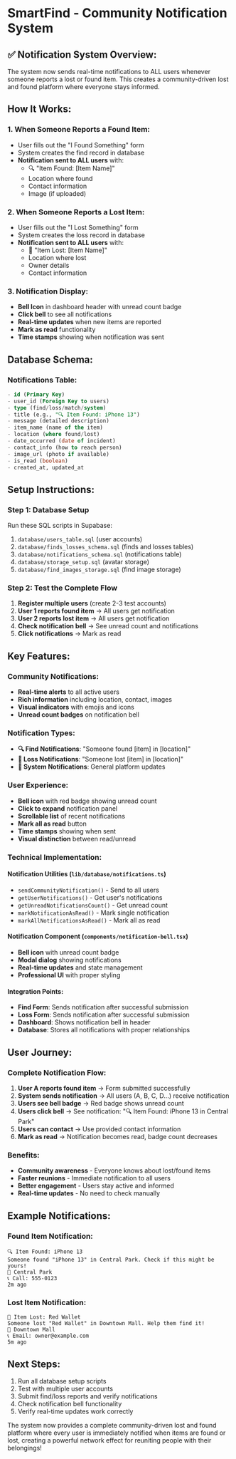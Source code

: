 # SmartFind - Community Notification System

## ✅ **Notification System Overview:**

The system now sends real-time notifications to ALL users whenever someone reports a lost or found item. This creates a community-driven lost and found platform where everyone stays informed.

## **How It Works:**

### **1. When Someone Reports a Found Item:**
- User fills out the "I Found Something" form
- System creates the find record in database
- **Notification sent to ALL users** with:
  - 🔍 "Item Found: [Item Name]"
  - Location where found
  - Contact information
  - Image (if uploaded)

### **2. When Someone Reports a Lost Item:**
- User fills out the "I Lost Something" form
- System creates the loss record in database
- **Notification sent to ALL users** with:
  - 📱 "Item Lost: [Item Name]"
  - Location where lost
  - Owner details
  - Contact information

### **3. Notification Display:**
- **Bell Icon** in dashboard header with unread count badge
- **Click bell** to see all notifications
- **Real-time updates** when new items are reported
- **Mark as read** functionality
- **Time stamps** showing when notification was sent

## **Database Schema:**

### **Notifications Table:**
```sql
- id (Primary Key)
- user_id (Foreign Key to users)
- type (find/loss/match/system)
- title (e.g., "🔍 Item Found: iPhone 13")
- message (detailed description)
- item_name (name of the item)
- location (where found/lost)
- date_occurred (date of incident)
- contact_info (how to reach person)
- image_url (photo if available)
- is_read (boolean)
- created_at, updated_at
```

## **Setup Instructions:**

### **Step 1: Database Setup**
Run these SQL scripts in Supabase:
1. `database/users_table.sql` (user accounts)
2. `database/finds_losses_schema.sql` (finds and losses tables)
3. `database/notifications_schema.sql` (notifications table)
4. `database/storage_setup.sql` (avatar storage)
5. `database/find_images_storage.sql` (find image storage)

### **Step 2: Test the Complete Flow**
1. **Register multiple users** (create 2-3 test accounts)
2. **User 1 reports found item** → All users get notification
3. **User 2 reports lost item** → All users get notification
4. **Check notification bell** → See unread count and notifications
5. **Click notifications** → Mark as read

## **Key Features:**

### **Community Notifications:**
- **Real-time alerts** to all active users
- **Rich information** including location, contact, images
- **Visual indicators** with emojis and icons
- **Unread count badges** on notification bell

### **Notification Types:**
- **🔍 Find Notifications**: "Someone found [item] in [location]"
- **📱 Loss Notifications**: "Someone lost [item] in [location]"
- **🔔 System Notifications**: General platform updates

### **User Experience:**
- **Bell icon** with red badge showing unread count
- **Click to expand** notification panel
- **Scrollable list** of recent notifications
- **Mark all as read** button
- **Time stamps** showing when sent
- **Visual distinction** between read/unread

### **Technical Implementation:**

#### **Notification Utilities** (`lib/database/notifications.ts`)
- `sendCommunityNotification()` - Send to all users
- `getUserNotifications()` - Get user's notifications
- `getUnreadNotificationsCount()` - Get unread count
- `markNotificationAsRead()` - Mark single notification
- `markAllNotificationsAsRead()` - Mark all as read

#### **Notification Component** (`components/notification-bell.tsx`)
- **Bell icon** with unread count badge
- **Modal dialog** showing notifications
- **Real-time updates** and state management
- **Professional UI** with proper styling

#### **Integration Points:**
- **Find Form**: Sends notification after successful submission
- **Loss Form**: Sends notification after successful submission
- **Dashboard**: Shows notification bell in header
- **Database**: Stores all notifications with proper relationships

## **User Journey:**

### **Complete Notification Flow:**
1. **User A reports found item** → Form submitted successfully
2. **System sends notification** → All users (A, B, C, D...) receive notification
3. **Users see bell badge** → Red badge shows unread count
4. **Users click bell** → See notification: "🔍 Item Found: iPhone 13 in Central Park"
5. **Users can contact** → Use provided contact information
6. **Mark as read** → Notification becomes read, badge count decreases

### **Benefits:**
- **Community awareness** - Everyone knows about lost/found items
- **Faster reunions** - Immediate notification to all users
- **Better engagement** - Users stay active and informed
- **Real-time updates** - No need to check manually

## **Example Notifications:**

### **Found Item Notification:**
```
🔍 Item Found: iPhone 13
Someone found "iPhone 13" in Central Park. Check if this might be yours!
📍 Central Park
📞 Call: 555-0123
2m ago
```

### **Lost Item Notification:**
```
📱 Item Lost: Red Wallet
Someone lost "Red Wallet" in Downtown Mall. Help them find it!
📍 Downtown Mall
📞 Email: owner@example.com
5m ago
```

## **Next Steps:**
1. Run all database setup scripts
2. Test with multiple user accounts
3. Submit find/loss reports and verify notifications
4. Check notification bell functionality
5. Verify real-time updates work correctly

The system now provides a complete community-driven lost and found platform where every user is immediately notified when items are found or lost, creating a powerful network effect for reuniting people with their belongings!

